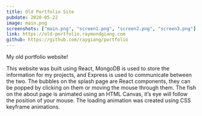 ```yaml
---
title: Old Portfolio Site
pubdate: 2020-05-22
image: main.png
screenshots: ["main.png", "screen1.png", "screen2.png", "screen3.png"]
link: https://old-portfolio.raymondgiang.com
github: https://github.com/raygiang/portfolio
---
```


My old portfolio website!

This website was built using React, MongoDB is used to store the information for my projects, and Express is used to communicate between the two. The bubbles on the splash page are React components, they can be popped by clicking on them or moving the mouse through them. The fish on the about page is animated using an HTML Canvas, it’s eye will follow the position of your mouse. The loading animation was created using CSS keyframe animations.

